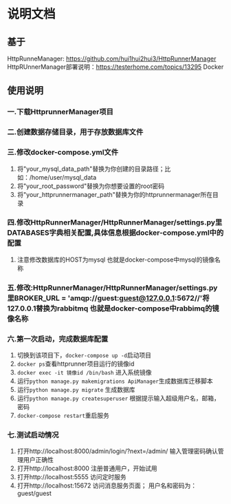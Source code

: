 # 说明文档
## 基于
HttpRunneManager: https://github.com/hui1hui2hui3/HttpRunnerManager
HttpRUnnerManager部署说明：https://testerhome.com/topics/13295
Docker

## 使用说明
### 一.下载HttprunnerManager项目
### 二.创建数据存储目录，用于存放数据库文件
### 三.修改docker-compose.yml文件
1. 将"your_mysql_data_path"替换为你创建的目录路径；比如：/home/user/mysql_data
2. 将"your_root_password"替换为你想要设置的root密码
3. 将"your_httprunnermanager_path"替换为你的httprunnermanager所在目录 
### 四.修改HttpRunnerManager/HttpRunnerManager/settings.py里DATABASES字典相关配置,具体信息根据docker-compose.yml中的配置
1. 注意修改数据库的HOST为mysql  也就是docker-compose中mysql的镜像名称 
### 五.修改:HttpRunnerManager/HttpRunnerManager/settings.py里BROKER_URL = 'amqp://guest:guest@127.0.0.1:5672//'将127.0.0.1替换为rabbitmq 也就是docker-compose中rabbimq的镜像名称
### 六.第一次启动，完成数据库配置
1. 切换到该项目下，`docker-compose up -d`启动项目
2. `docker ps`查看httprunner项目运行的镜像id
3. `docker exec -it 镜像id /bin/bash` 进入系统镜像
4. 运行`python manage.py makemigrations ApiManager`生成数据库迁移脚本
5. 运行`python manage.py migrate` 生成数据库
6. 运行`python manage.py createsuperuser` 根据提示输入超级用户名，邮箱，密码
7. `docker-compose restart`重启服务
### 七.测试启动情况
1. 打开http://localhost:8000/admin/login/?next=/admin/ 输入管理密码确认管理用户正确性
2. 打开http://localhost:8000 注册普通用户，开始试用
3. 打开http://localhost:5555 访问定时服务
4. 打开http://localhost:15672 访问消息服务页面； 用户名和密码为： guest/guest



